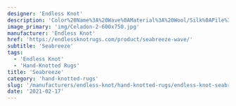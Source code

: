 ```yaml
---
designer: 'Endless Knot'
description: 'Color%20Name%3A%20Wave%0AMaterial%3A%20Wool/Silk%0APile%3A%20CutStyle%3A%20Abstract%2C%20Modern'
image_primary: 'img/Celadon-2-600x750.jpg'
manufacturer: 'Endless Knot'
href: 'https://endlessknotrugs.com/product/seabreeze-wave/'
subtitle: 'Seabreeze'
tags:
  - 'Endless Knot'
  - 'Hand-Knotted Rugs'
title: 'Seabreeze'
category: 'hand-knotted-rugs'
slug: '/manufacturers/endless-knot/hand-knotted-rugs/endless-knot-seabreeze'
date: '2021-02-17'
---
```

